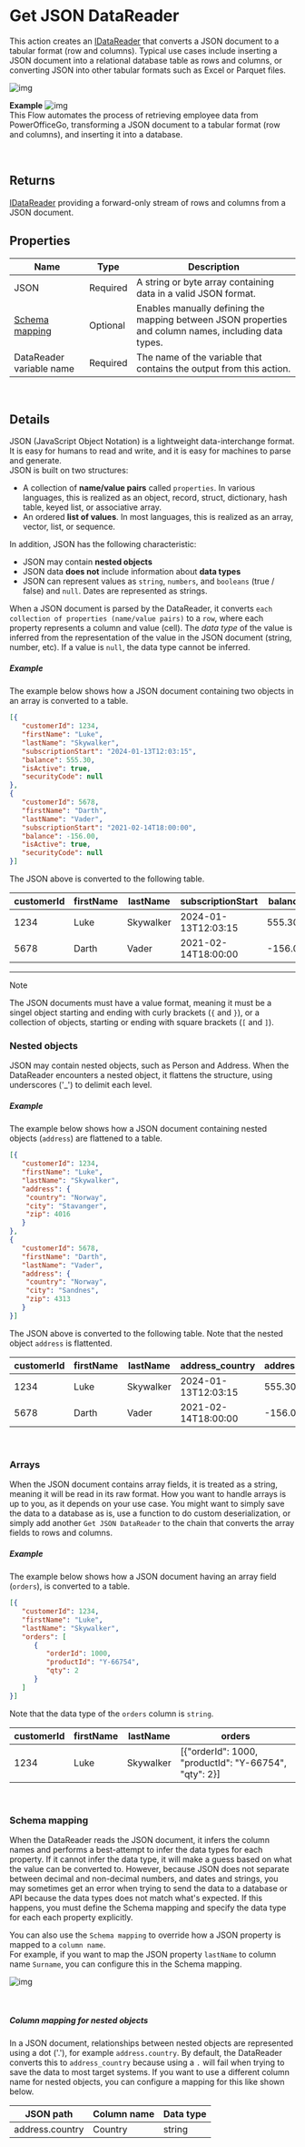 # Get JSON DataReader

This action creates an [IDataReader](https://learn.microsoft.com/en-us/dotnet/api/system.data.idatareader) that converts a JSON document to a tabular format (row and columns).
Typical use cases include inserting a JSON document into a relational database table as rows and columns, or converting JSON into other tabular formats such as Excel or Parquet files.

![img](/images/flow/json-get-json-datareader.png)


**Example** ![img](../../../../images/strz.jpg)  
This Flow automates the process of retrieving employee data from PowerOfficeGo, transforming a JSON document to a tabular format (row and columns), and inserting it into a database.

<br/>

## Returns
[IDataReader](https://learn.microsoft.com/en-us/dotnet/api/system.data.idatareader) providing a forward-only stream of rows and columns from a JSON document.

## Properties

| Name                     | Type                 | Description                                |
|--------------------------|----------------------|--------------------------------------------|
| JSON                     | Required             | A string or byte array containing data in a valid JSON format. |
| [Schema mapping](#schema-mapping)           | Optional             | Enables manually defining the mapping between JSON properties and column names, including data types. |
| DataReader variable name | Required             | The name of the variable that contains the output from this action. | 

<br/>

## Details

JSON (JavaScript Object Notation) is a lightweight data-interchange format. It is easy for humans to read and write, and it is easy for machines to parse and generate.  
JSON is built on two structures:
 - A collection of **name/value pairs** called `properties`. In various languages, this is realized as an object, record, struct, dictionary, hash table, keyed list, or associative array.
 - An ordered **list of values**. In most languages, this is realized as an array, vector, list, or sequence.

In addition, JSON has the following characteristic:
- JSON may contain **nested objects**
- JSON data **does not** include information about **data types**
- JSON can represent values as `string`, `numbers`, and `booleans` (true / false) and `null`. Dates are represented as strings.

When a JSON document is parsed by the DataReader, it converts `each collection of properties (name/value pairs)` to a `row`, where each property represents a column and value (cell).
The _data type_ of the value is inferred from the representation of the value in the JSON document (string, number, etc). If a value is `null`, the data type cannot be inferred. 

##### Example
The example below shows how a JSON document containing two objects in an array is converted to a table. 

```json
[{
   "customerId": 1234,
   "firstName": "Luke",
   "lastName": "Skywalker",
   "subscriptionStart": "2024-01-13T12:03:15",
   "balance": 555.30,
   "isActive": true,
   "securityCode": null
},
{
   "customerId": 5678,
   "firstName": "Darth",
   "lastName": "Vader",
   "subscriptionStart": "2021-02-14T18:00:00",
   "balance": -156.00,
   "isActive": true,
   "securityCode": null
}]
```

The JSON above is converted to the following table.   


| customerId         | firstName     | lastName      | subscriptionStart    | balance     | isActive   | securityCode     |
|--------------------|---------------|---------------|----------------------|-------------|------------|------------------| 
| 1234               | Luke          | Skywalker     | 2024-01-13T12:03:15  | 555.30      | true       | null             |
| 5678               | Darth         | Vader         | 2021-02-14T18:00:00  | -156.00     | true       | null             |

---

> [!NOTE]
> The JSON documents must have a value format, meaning it must be a singel object starting and ending with curly brackets (`{` and `}`), or a collection of objects, starting or ending with square brackets (`[` and `]`).

### Nested objects
JSON may contain nested objects, such as Person and Address. When the DataReader encounters a nested object, it flattens the structure, using underscores ('_') to delimit each level.

##### Example
The example below shows how a JSON document containing nested objects (`address`) are flattened to a table. 

```json
[{
   "customerId": 1234,
   "firstName": "Luke",
   "lastName": "Skywalker",   
   "address": {
    "country": "Norway",
    "city": "Stavanger",
    "zip": 4016
   }
},
{
   "customerId": 5678,
   "firstName": "Darth",
   "lastName": "Vader",   
   "address": {
    "country": "Norway",
    "city": "Sandnes",
    "zip": 4313
   }
}]
```

The JSON above is converted to the following table. Note that the nested object `address` is flattented.  

| customerId         | firstName     | lastName      | address_country      | address_city  | address_zip   | 
|--------------------|---------------|---------------|----------------------|---------------|---------------|
| 1234               | Luke          | Skywalker     | 2024-01-13T12:03:15  | 555.30        | true          |
| 5678               | Darth         | Vader         | 2021-02-14T18:00:00  | -156.00       | true          |


<br/>

### Arrays
When the JSON document contains array fields, it is treated as a string, meaning it will be read in its raw format. How you want to handle arrays is up to you, as it depends on your use case. You might want to simply save the data to a database as is, use a function to do custom deserialization, or simply add another `Get JSON DataReader` to the chain that converts the array fields to rows and columns.

##### Example
The example below shows how a JSON document having an array field (`orders`), is converted to a table.  

```json
[{
   "customerId": 1234,
   "firstName": "Luke",
   "lastName": "Skywalker",   
   "orders": [
      {
         "orderId": 1000,
         "productId": "Y-66754",
         "qty": 2
      }
   ]
}]
```

Note that the data type of the `orders` column is `string`.

| customerId         | firstName     | lastName      | orders               |
|--------------------|---------------|---------------|----------------------|
| 1234               | Luke          | Skywalker     | [{"orderId": 1000, "productId": "Y-66754", "qty": 2}] |

<br/>

### Schema mapping

When the DataReader reads the JSON document, it infers the column names and performs a best-attempt to infer the data types for each property. If it cannot infer the data type, it will make a guess based on what the value can be converted to. However, because JSON does not separate between decimal and non-decimal numbers, and dates and strings, you may sometimes get an error when trying to send the data to a database or API because the data types does not match what's expected. 
If this happens, you must define the Schema mapping and specify the data type for each each property explicitly. 

You can also use the `Schema mapping` to override how a JSON property is mapped to a `column name`.  
For example, if you want to map the JSON property `lastName` to column name `Surname`, you can configure this in the Schema mapping.

![img](/images/flow/json-get-json-datareader-schema-mapping.png)

<br/>

##### Column mapping for nested objects
In a JSON document, relationships between nested objects are represented using a dot ('.'), for example `address.country`. By default, the DataReader converts this to `address_country` because using a `.` will fail when trying to save the data to most target systems. If you want to use a different column name for nested objects, you can configure a mapping for this like shown below.

| JSON path        | Column name     | Data type          |
|------------------|-----------------|--------------------|
| address.country  | Country         | string             |




